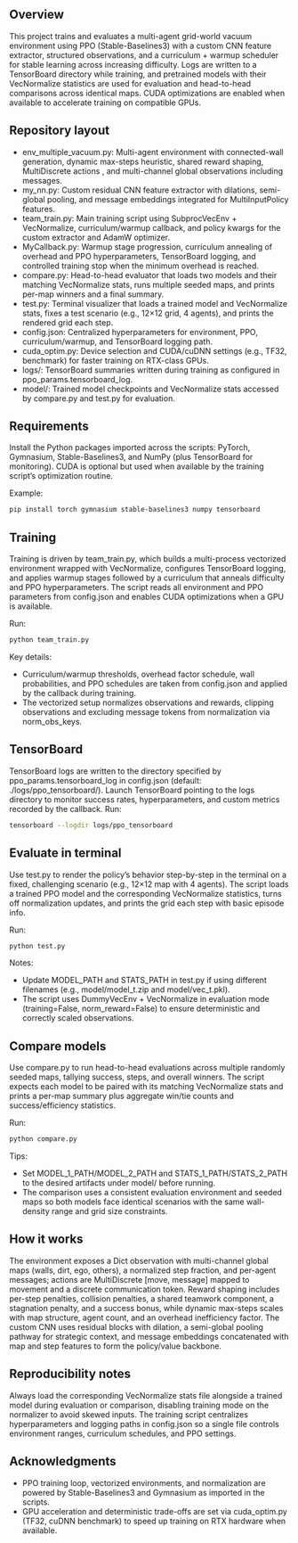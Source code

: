## Overview

This project trains and evaluates a multi-agent grid-world vacuum environment using PPO (Stable-Baselines3) with a custom CNN feature extractor, structured observations, and a curriculum + warmup scheduler for stable learning across increasing difficulty. Logs are written to a TensorBoard directory while training, and pretrained models with their VecNormalize statistics are used for evaluation and head-to-head comparisons across identical maps. CUDA optimizations are enabled when available to accelerate training on compatible GPUs.

## Repository layout

- env_multiple_vacuum.py: Multi-agent environment with connected-wall generation, dynamic max-steps heuristic, shared reward shaping, MultiDiscrete actions , and multi-channel global observations including messages.
- my_nn.py: Custom residual CNN feature extractor with dilations, semi-global pooling, and message embeddings integrated for MultiInputPolicy features.
- team_train.py: Main training script using SubprocVecEnv + VecNormalize, curriculum/warmup callback, and policy kwargs for the custom extractor and AdamW optimizer.
- MyCallback.py: Warmup stage progression, curriculum annealing of overhead and PPO hyperparameters, TensorBoard logging, and controlled training stop when the minimum overhead is reached.
- compare.py: Head-to-head evaluator that loads two models and their matching VecNormalize stats, runs multiple seeded maps, and prints per-map winners and a final summary.
- test.py: Terminal visualizer that loads a trained model and VecNormalize stats, fixes a test scenario (e.g., 12×12 grid, 4 agents), and prints the rendered grid each step.
- config.json: Centralized hyperparameters for environment, PPO, curriculum/warmup, and TensorBoard logging path.
- cuda_optim.py: Device selection and CUDA/cuDNN settings (e.g., TF32, benchmark) for faster training on RTX-class GPUs.
- logs/: TensorBoard summaries written during training as configured in ppo_params.tensorboard_log.
- model/: Trained model checkpoints and VecNormalize stats accessed by compare.py and test.py for evaluation.


## Requirements

Install the Python packages imported across the scripts: PyTorch, Gymnasium, Stable-Baselines3, and NumPy (plus TensorBoard for monitoring). CUDA is optional but used when available by the training script’s optimization routine.

Example:

```bash
pip install torch gymnasium stable-baselines3 numpy tensorboard
```


## Training

Training is driven by team_train.py, which builds a multi-process vectorized environment wrapped with VecNormalize, configures TensorBoard logging, and applies warmup stages followed by a curriculum that anneals difficulty and PPO hyperparameters. The script reads all environment and PPO parameters from config.json and enables CUDA optimizations when a GPU is available.

Run:

```bash
python team_train.py
```

Key details:

- Curriculum/warmup thresholds, overhead factor schedule, wall probabilities, and PPO schedules are taken from config.json and applied by the callback during training.
- The vectorized setup normalizes observations and rewards, clipping observations and excluding message tokens from normalization via norm_obs_keys.


## TensorBoard

TensorBoard logs are written to the directory specified by ppo_params.tensorboard_log in config.json (default: ./logs/ppo_tensorboard/). Launch TensorBoard pointing to the logs directory to monitor success rates, hyperparameters, and custom metrics recorded by the callback.
Run:

```bash
tensorboard --logdir logs/ppo_tensorboard
```


## Evaluate in terminal

Use test.py to render the policy’s behavior step-by-step in the terminal on a fixed, challenging scenario (e.g., 12×12 map with 4 agents). The script loads a trained PPO model and the corresponding VecNormalize statistics, turns off normalization updates, and prints the grid each step with basic episode info.

Run:

```bash
python test.py
```

Notes:

- Update MODEL_PATH and STATS_PATH in test.py if using different filenames (e.g., model/model_t.zip and model/vec_t.pkl).
- The script uses DummyVecEnv + VecNormalize in evaluation mode (training=False, norm_reward=False) to ensure deterministic and correctly scaled observations.


## Compare models

Use compare.py to run head-to-head evaluations across multiple randomly seeded maps, tallying success, steps, and overall winners. The script expects each model to be paired with its matching VecNormalize stats and prints a per-map summary plus aggregate win/tie counts and success/efficiency statistics.

Run:

```bash
python compare.py
```

Tips:

- Set MODEL_1_PATH/MODEL_2_PATH and STATS_1_PATH/STATS_2_PATH to the desired artifacts under model/ before running.
- The comparison uses a consistent evaluation environment and seeded maps so both models face identical scenarios with the same wall-density range and grid size constraints.


## How it works

The environment exposes a Dict observation with multi-channel global maps (walls, dirt, ego, others), a normalized step fraction, and per-agent messages; actions are MultiDiscrete [move, message] mapped to movement and a discrete communication token. Reward shaping includes per-step penalties, collision penalties, a shared teamwork component, a stagnation penalty, and a success bonus, while dynamic max-steps scales with map structure, agent count, and an overhead inefficiency factor. The custom CNN uses residual blocks with dilation, a semi-global pooling pathway for strategic context, and message embeddings concatenated with map and step features to form the policy/value backbone.

## Reproducibility notes

Always load the corresponding VecNormalize stats file alongside a trained model during evaluation or comparison, disabling training mode on the normalizer to avoid skewed inputs. The training script centralizes hyperparameters and logging paths in config.json so a single file controls environment ranges, curriculum schedules, and PPO settings.

## Acknowledgments

- PPO training loop, vectorized environments, and normalization are powered by Stable-Baselines3 and Gymnasium as imported in the scripts.
- GPU acceleration and deterministic trade-offs are set via cuda_optim.py (TF32, cuDNN benchmark) to speed up training on RTX hardware when available.



